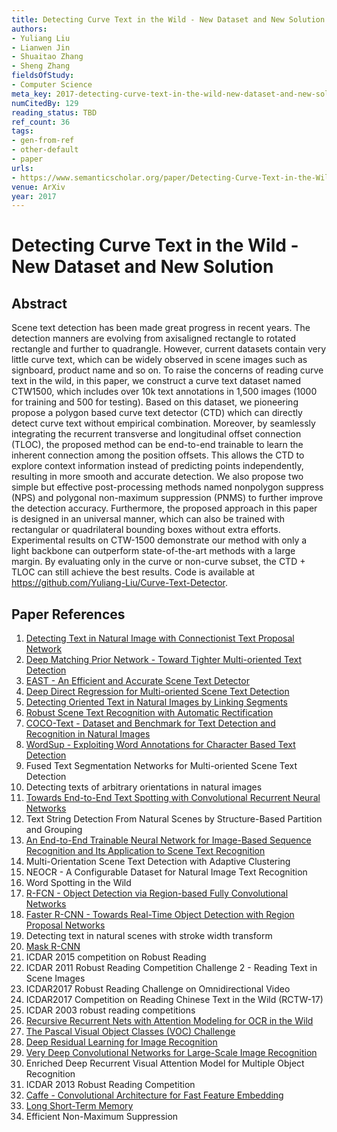 ```yaml
---
title: Detecting Curve Text in the Wild - New Dataset and New Solution
authors:
- Yuliang Liu
- Lianwen Jin
- Shuaitao Zhang
- Sheng Zhang
fieldsOfStudy:
- Computer Science
meta_key: 2017-detecting-curve-text-in-the-wild-new-dataset-and-new-solution
numCitedBy: 129
reading_status: TBD
ref_count: 36
tags:
- gen-from-ref
- other-default
- paper
urls:
- https://www.semanticscholar.org/paper/Detecting-Curve-Text-in-the-Wild:-New-Dataset-and-Liu-Jin/fcdf5055c902ec2d1570e598121f980a71fb90ca?sort=total-citations
venue: ArXiv
year: 2017
---
```


# Detecting Curve Text in the Wild - New Dataset and New Solution

## Abstract

Scene text detection has been made great progress in recent years. The detection manners are evolving from axisaligned rectangle to rotated rectangle and further to quadrangle. However, current datasets contain very little curve text, which can be widely observed in scene images such as signboard, product name and so on. To raise the concerns of reading curve text in the wild, in this paper, we construct a curve text dataset named CTW1500, which includes over 10k text annotations in 1,500 images (1000 for training and 500 for testing). Based on this dataset, we pioneering propose a polygon based curve text detector (CTD) which can directly detect curve text without empirical combination. Moreover, by seamlessly integrating the recurrent transverse and longitudinal offset connection (TLOC), the proposed method can be end-to-end trainable to learn the inherent connection among the position offsets. This allows the CTD to explore context information instead of predicting points independently, resulting in more smooth and accurate detection. We also propose two simple but effective post-processing methods named nonpolygon suppress (NPS) and polygonal non-maximum suppression (PNMS) to further improve the detection accuracy. Furthermore, the proposed approach in this paper is designed in an universal manner, which can also be trained with rectangular or quadrilateral bounding boxes without extra efforts. Experimental results on CTW-1500 demonstrate our method with only a light backbone can outperform state-of-the-art methods with a large margin. By evaluating only in the curve or non-curve subset, the CTD + TLOC can still achieve the best results. Code is available at https://github.com/Yuliang-Liu/Curve-Text-Detector.

## Paper References

1. [Detecting Text in Natural Image with Connectionist Text Proposal Network](2016-detecting-text-in-natural-image-with-connectionist-text-proposal-network)
2. [Deep Matching Prior Network - Toward Tighter Multi-oriented Text Detection](2017-deep-matching-prior-network-toward-tighter-multi-oriented-text-detection)
3. [EAST - An Efficient and Accurate Scene Text Detector](2017-east-an-efficient-and-accurate-scene-text-detector)
4. [Deep Direct Regression for Multi-oriented Scene Text Detection](2017-deep-direct-regression-for-multi-oriented-scene-text-detection)
5. [Detecting Oriented Text in Natural Images by Linking Segments](2017-detecting-oriented-text-in-natural-images-by-linking-segments)
6. [Robust Scene Text Recognition with Automatic Rectification](2016-robust-scene-text-recognition-with-automatic-rectification)
7. [COCO-Text - Dataset and Benchmark for Text Detection and Recognition in Natural Images](2016-coco-text-dataset-and-benchmark-for-text-detection-and-recognition-in-natural-images)
8. [WordSup - Exploiting Word Annotations for Character Based Text Detection](2017-wordsup-exploiting-word-annotations-for-character-based-text-detection)
9. Fused Text Segmentation Networks for Multi-oriented Scene Text Detection
10. Detecting texts of arbitrary orientations in natural images
11. [Towards End-to-End Text Spotting with Convolutional Recurrent Neural Networks](2017-towards-end-to-end-text-spotting-with-convolutional-recurrent-neural-networks)
12. Text String Detection From Natural Scenes by Structure-Based Partition and Grouping
13. [An End-to-End Trainable Neural Network for Image-Based Sequence Recognition and Its Application to Scene Text Recognition](2017-an-end-to-end-trainable-neural-network-for-image-based-sequence-recognition-and-its-application-to-scene-text-recognition)
14. Multi-Orientation Scene Text Detection with Adaptive Clustering
15. NEOCR - A Configurable Dataset for Natural Image Text Recognition
16. Word Spotting in the Wild
17. [R-FCN - Object Detection via Region-based Fully Convolutional Networks](2016-r-fcn-object-detection-via-region-based-fully-convolutional-networks)
18. [Faster R-CNN - Towards Real-Time Object Detection with Region Proposal Networks](2015-faster-r-cnn.md)
19. Detecting text in natural scenes with stroke width transform
20. [Mask R-CNN](2017-mask-r-cnn.md)
21. ICDAR 2015 competition on Robust Reading
22. ICDAR 2011 Robust Reading Competition Challenge 2 - Reading Text in Scene Images
23. ICDAR2017 Robust Reading Challenge on Omnidirectional Video
24. ICDAR2017 Competition on Reading Chinese Text in the Wild (RCTW-17)
25. ICDAR 2003 robust reading competitions
26. [Recursive Recurrent Nets with Attention Modeling for OCR in the Wild](2016-recursive-recurrent-nets-with-attention-modeling-for-ocr-in-the-wild)
27. [The Pascal Visual Object Classes (VOC) Challenge](2009-the-pascal-visual-object-classes-voc-challenge)
28. [Deep Residual Learning for Image Recognition](2015-resnet.md)
29. [Very Deep Convolutional Networks for Large-Scale Image Recognition](2014-vggnet.md)
30. Enriched Deep Recurrent Visual Attention Model for Multiple Object Recognition
31. ICDAR 2013 Robust Reading Competition
32. [Caffe - Convolutional Architecture for Fast Feature Embedding](2014-caffe-convolutional-architecture-for-fast-feature-embedding)
33. [Long Short-Term Memory](1997-long-short-term-memory)
34. Efficient Non-Maximum Suppression
